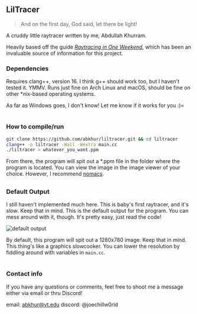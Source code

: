 ## LilTracer

> And on the first day, God said, let there be light!

A cruddy little raytracer written by me, Abdullah Khurram.

Heavily based off the guide [*Raytracing in One Weekend*](https://raytracing.github.io/books/RayTracingInOneWeekend.html), which has been an invaluable source of information for this project.

### Dependencies
Requires clang++, version 16. I think g++ should work too, but I haven't tested it. YMMV.
Runs just fine on Arch Linux and macOS, should be fine on other *nix-based operating systems.

As far as Windows goes, I don't know! Let me know if it works for you :)=
#
### How to compile/run
```bash
git clone https://github.com/abkhur/liltracer.git && cd liltracer
clang++ -o liltracer -Wall -Wextra main.cc
./liltracer > whatever_you_want.ppm
```
From there, the program will spit out a *.ppm file in the folder where the program is located. You can view the image in the image viewer of your choice.
However, I recommend [nomacs](https://github.com/nomacs/nomacs).

##
### Default Output
I still haven't implemented much here. This is baby's first raytracer, and it's *slow*. Keep that in mind.
This is the default output for the program. You can mess around with it, though. It's pretty easy, just read the code!

![default output](https://i.ibb.co/kQkV7MZ/image.png)

By default, this program will spit out a 1280x780 image. Keep that in mind. This thing's like a graphics slowcooker. You can lower the resolution by fiddling around with variables in ```main.cc```.
#
### Contact info

If you have any questions or comments, feel free to shoot me a message either via email or thru Discord!

email: [abkhur@vt.edu](mailto:abkhur@vt.edu)
discord: @joechillw0rld

